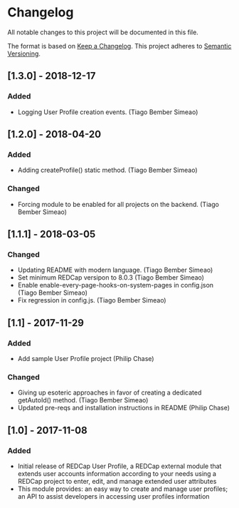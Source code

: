 # Changelog

All notable changes to this project will be documented in this file.

The format is based on [Keep a Changelog](http://keepachangelog.com/en/1.0.0/).
This project adheres to [Semantic Versioning](http://semver.org/).

## [1.3.0] - 2018-12-17
### Added
- Logging User Profile creation events. (Tiago Bember Simeao)


## [1.2.0] - 2018-04-20
### Added
- Adding createProfile() static method. (Tiago Bember Simeao)

### Changed
- Forcing module to be enabled for all projects on the backend. (Tiago Bember Simeao)


## [1.1.1] - 2018-03-05
### Changed
- Updating README with modern language. (Tiago Bember Simeao)
- Set minimum REDCap versipon to 8.0.3 (Tiago Bember Simeao)
- Enable enable-every-page-hooks-on-system-pages in config.json (Tiago Bember Simeao)
- Fix regression in config.js. (Tiago Bember Simeao)


## [1.1] - 2017-11-29
### Added
- Add sample User Profile project (Philip Chase)

### Changed
- Giving up esoteric approaches in favor of creating a dedicated getAutoId() method. (Tiago Bember Simeao)
- Updated pre-reqs and installation instructions in README (Philip Chase)


## [1.0] - 2017-11-08
### Added
- Initial release of REDCap User Profile, a REDCap external module that extends user accounts information according to your needs using a REDCap project to enter, edit, and manage extended user attributes
- This module provides: an easy way to create and manage user profiles; an API to assist developers in accessing user profiles information
